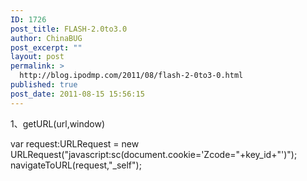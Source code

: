 ```yaml
---
ID: 1726
post_title: FLASH-2.0to3.0
author: ChinaBUG
post_excerpt: ""
layout: post
permalink: >
  http://blog.ipodmp.com/2011/08/flash-2-0to3-0.html
published: true
post_date: 2011-08-15 15:56:15
---
```

1、getURL(url,window)

var request:URLRequest = new URLRequest("javascript:sc(document.cookie='Zcode="+key_id+"')");
navigateToURL(request,"_self");